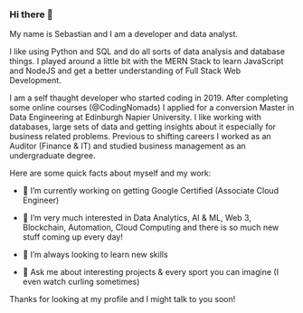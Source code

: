 ### Hi there 👋


My name is Sebastian and I am a developer and data analyst.

I like using Python and SQL and do all sorts of data analysis and database things. I played around a little bit with the MERN Stack to learn JavaScript and NodeJS and get a better understanding of Full Stack Web Development.

I am a self thaught developer who started coding in 2019. After completing some online courses (@CodingNomads) I applied for a conversion Master in Data Engineering at Edinburgh Napier University. I like working with databases, large sets  of data and getting insights about it especially for business related problems. Previous to shifting careers I worked as an Auditor (Finance & IT) and studied business management as an undergraduate degree.

Here are some quick facts about myself and my work:

- 🔭 I’m currently working on getting Google Certified (Associate Cloud Engineer)

- 🌱 I’m very much interested in Data Analytics, AI & ML, Web 3, Blockchain, Automation, Cloud Computing and there is so much new stuff coming up every day!

- 🤔 I’m always looking to learn new skills

- 💬 Ask me about interesting projects & every sport you can imagine (I even watch curling sometimes)


Thanks for looking at my profile and I might talk to you soon!
